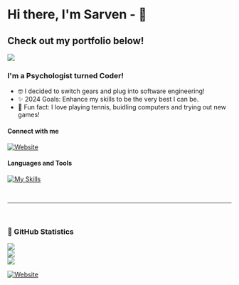 # Hi there, I'm Sarven - 🤙 
## Check out my portfolio below!

<p>
  <a href="https://sornekian.com">
    <img src="https://github.com/sornekian/sornekian/assets/119828225/89eac875-393c-48d4-b228-852be901f112" />
  </a>
</p>


### I'm a Psychologist turned Coder!

- 🤓 I decided to switch gears and plug into software engineering!
- ✨ 2024 Goals: Enhance my skills to be the very best I can be.
- 🎾 Fun fact: I love playing tennis, buidling computers and trying out new games!


#### Connect with me

[![Website](https://img.shields.io/badge/LinkedIn-0077B5?style=for-the-badge&logo=linkedin&logoColor=white
)](https://www.linkedin.com/in/sarven-ornekian/)&nbsp;
<br />

#### Languages and Tools

[![My Skills](https://skillicons.dev/icons?i=aws,css,django,express,github,heroku,html,js,nodejs,postgres,py,react,replit,sass,vscode,typescript,docker,tailwind&perline=6)](https://skillicons.dev)

<br />
<hr>
<br />

### 👾 GitHub Statistics

![](https://github-readme-stats.vercel.app/api?username=sornekian&theme=react&hide_border=false&include_all_commits=false&count_private=false)<br/>
![](https://github-readme-streak-stats.herokuapp.com/?user=sornekian&theme=react&hide_border=false)<br/>
![](https://github-readme-stats.vercel.app/api/top-langs/?username=sornekian&theme=react&hide_border=false&include_all_commits=false&count_private=false&layout=compact)

[![Website](https://custom-icon-badges.demolab.com/badge/trending--up-brightgreen.svg?logoColor=fff&logo=trending-up)](https://sornekian.com)

<br />
